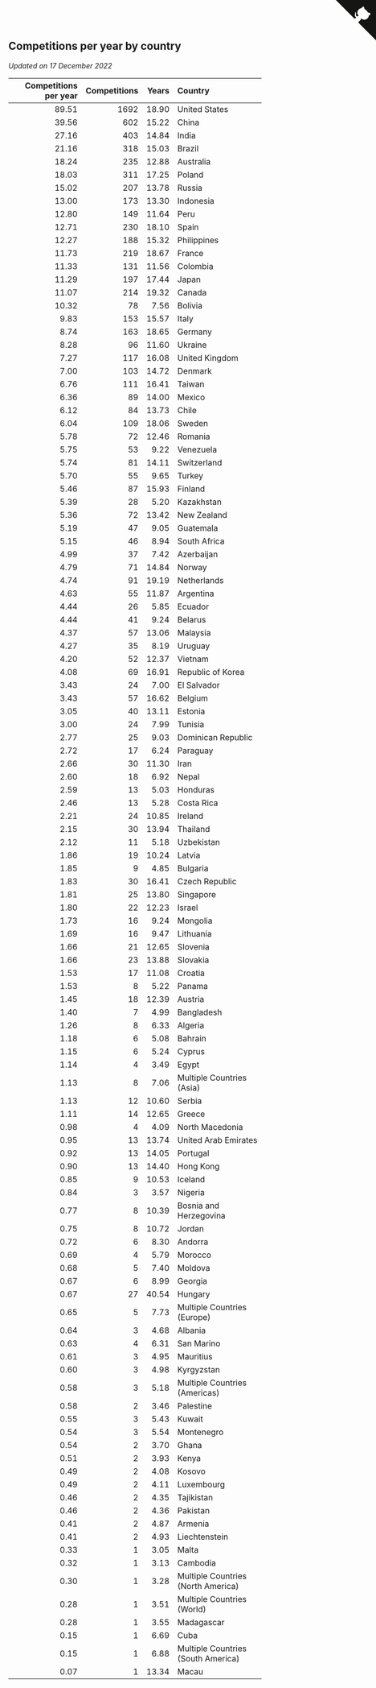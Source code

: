 ## Competitions per year by country

*Updated on 17 December 2022*

| Competitions per year | Competitions | Years | Country |
| ---: | ---: | ---: | :--- |
| 89.51 | 1692 | 18.90 | United States |
| 39.56 | 602 | 15.22 | China |
| 27.16 | 403 | 14.84 | India |
| 21.16 | 318 | 15.03 | Brazil |
| 18.24 | 235 | 12.88 | Australia |
| 18.03 | 311 | 17.25 | Poland |
| 15.02 | 207 | 13.78 | Russia |
| 13.00 | 173 | 13.30 | Indonesia |
| 12.80 | 149 | 11.64 | Peru |
| 12.71 | 230 | 18.10 | Spain |
| 12.27 | 188 | 15.32 | Philippines |
| 11.73 | 219 | 18.67 | France |
| 11.33 | 131 | 11.56 | Colombia |
| 11.29 | 197 | 17.44 | Japan |
| 11.07 | 214 | 19.32 | Canada |
| 10.32 | 78 | 7.56 | Bolivia |
| 9.83 | 153 | 15.57 | Italy |
| 8.74 | 163 | 18.65 | Germany |
| 8.28 | 96 | 11.60 | Ukraine |
| 7.27 | 117 | 16.08 | United Kingdom |
| 7.00 | 103 | 14.72 | Denmark |
| 6.76 | 111 | 16.41 | Taiwan |
| 6.36 | 89 | 14.00 | Mexico |
| 6.12 | 84 | 13.73 | Chile |
| 6.04 | 109 | 18.06 | Sweden |
| 5.78 | 72 | 12.46 | Romania |
| 5.75 | 53 | 9.22 | Venezuela |
| 5.74 | 81 | 14.11 | Switzerland |
| 5.70 | 55 | 9.65 | Turkey |
| 5.46 | 87 | 15.93 | Finland |
| 5.39 | 28 | 5.20 | Kazakhstan |
| 5.36 | 72 | 13.42 | New Zealand |
| 5.19 | 47 | 9.05 | Guatemala |
| 5.15 | 46 | 8.94 | South Africa |
| 4.99 | 37 | 7.42 | Azerbaijan |
| 4.79 | 71 | 14.84 | Norway |
| 4.74 | 91 | 19.19 | Netherlands |
| 4.63 | 55 | 11.87 | Argentina |
| 4.44 | 26 | 5.85 | Ecuador |
| 4.44 | 41 | 9.24 | Belarus |
| 4.37 | 57 | 13.06 | Malaysia |
| 4.27 | 35 | 8.19 | Uruguay |
| 4.20 | 52 | 12.37 | Vietnam |
| 4.08 | 69 | 16.91 | Republic of Korea |
| 3.43 | 24 | 7.00 | El Salvador |
| 3.43 | 57 | 16.62 | Belgium |
| 3.05 | 40 | 13.11 | Estonia |
| 3.00 | 24 | 7.99 | Tunisia |
| 2.77 | 25 | 9.03 | Dominican Republic |
| 2.72 | 17 | 6.24 | Paraguay |
| 2.66 | 30 | 11.30 | Iran |
| 2.60 | 18 | 6.92 | Nepal |
| 2.59 | 13 | 5.03 | Honduras |
| 2.46 | 13 | 5.28 | Costa Rica |
| 2.21 | 24 | 10.85 | Ireland |
| 2.15 | 30 | 13.94 | Thailand |
| 2.12 | 11 | 5.18 | Uzbekistan |
| 1.86 | 19 | 10.24 | Latvia |
| 1.85 | 9 | 4.85 | Bulgaria |
| 1.83 | 30 | 16.41 | Czech Republic |
| 1.81 | 25 | 13.80 | Singapore |
| 1.80 | 22 | 12.23 | Israel |
| 1.73 | 16 | 9.24 | Mongolia |
| 1.69 | 16 | 9.47 | Lithuania |
| 1.66 | 21 | 12.65 | Slovenia |
| 1.66 | 23 | 13.88 | Slovakia |
| 1.53 | 17 | 11.08 | Croatia |
| 1.53 | 8 | 5.22 | Panama |
| 1.45 | 18 | 12.39 | Austria |
| 1.40 | 7 | 4.99 | Bangladesh |
| 1.26 | 8 | 6.33 | Algeria |
| 1.18 | 6 | 5.08 | Bahrain |
| 1.15 | 6 | 5.24 | Cyprus |
| 1.14 | 4 | 3.49 | Egypt |
| 1.13 | 8 | 7.06 | Multiple Countries (Asia) |
| 1.13 | 12 | 10.60 | Serbia |
| 1.11 | 14 | 12.65 | Greece |
| 0.98 | 4 | 4.09 | North Macedonia |
| 0.95 | 13 | 13.74 | United Arab Emirates |
| 0.92 | 13 | 14.05 | Portugal |
| 0.90 | 13 | 14.40 | Hong Kong |
| 0.85 | 9 | 10.53 | Iceland |
| 0.84 | 3 | 3.57 | Nigeria |
| 0.77 | 8 | 10.39 | Bosnia and Herzegovina |
| 0.75 | 8 | 10.72 | Jordan |
| 0.72 | 6 | 8.30 | Andorra |
| 0.69 | 4 | 5.79 | Morocco |
| 0.68 | 5 | 7.40 | Moldova |
| 0.67 | 6 | 8.99 | Georgia |
| 0.67 | 27 | 40.54 | Hungary |
| 0.65 | 5 | 7.73 | Multiple Countries (Europe) |
| 0.64 | 3 | 4.68 | Albania |
| 0.63 | 4 | 6.31 | San Marino |
| 0.61 | 3 | 4.95 | Mauritius |
| 0.60 | 3 | 4.98 | Kyrgyzstan |
| 0.58 | 3 | 5.18 | Multiple Countries (Americas) |
| 0.58 | 2 | 3.46 | Palestine |
| 0.55 | 3 | 5.43 | Kuwait |
| 0.54 | 3 | 5.54 | Montenegro |
| 0.54 | 2 | 3.70 | Ghana |
| 0.51 | 2 | 3.93 | Kenya |
| 0.49 | 2 | 4.08 | Kosovo |
| 0.49 | 2 | 4.11 | Luxembourg |
| 0.46 | 2 | 4.35 | Tajikistan |
| 0.46 | 2 | 4.36 | Pakistan |
| 0.41 | 2 | 4.87 | Armenia |
| 0.41 | 2 | 4.93 | Liechtenstein |
| 0.33 | 1 | 3.05 | Malta |
| 0.32 | 1 | 3.13 | Cambodia |
| 0.30 | 1 | 3.28 | Multiple Countries (North America) |
| 0.28 | 1 | 3.51 | Multiple Countries (World) |
| 0.28 | 1 | 3.55 | Madagascar |
| 0.15 | 1 | 6.69 | Cuba |
| 0.15 | 1 | 6.88 | Multiple Countries (South America) |
| 0.07 | 1 | 13.34 | Macau |


<a href="https://github.com/JustinTimeCuber/wca_statistics" class="github-corner" aria-label="View source on Github"><svg width="80" height="80" viewBox="0 0 250 250" style="fill:#151513; color:#fff; position: absolute; top: 0; border: 0; right: 0;" aria-hidden="true"><path d="M0,0 L115,115 L130,115 L142,142 L250,250 L250,0 Z"></path><path d="M128.3,109.0 C113.8,99.7 119.0,89.6 119.0,89.6 C122.0,82.7 120.5,78.6 120.5,78.6 C119.2,72.0 123.4,76.3 123.4,76.3 C127.3,80.9 125.5,87.3 125.5,87.3 C122.9,97.6 130.6,101.9 134.4,103.2" fill="currentColor" style="transform-origin: 130px 106px;" class="octo-arm"></path><path d="M115.0,115.0 C114.9,115.1 118.7,116.5 119.8,115.4 L133.7,101.6 C136.9,99.2 139.9,98.4 142.2,98.6 C133.8,88.0 127.5,74.4 143.8,58.0 C148.5,53.4 154.0,51.2 159.7,51.0 C160.3,49.4 163.2,43.6 171.4,40.1 C171.4,40.1 176.1,42.5 178.8,56.2 C183.1,58.6 187.2,61.8 190.9,65.4 C194.5,69.0 197.7,73.2 200.1,77.6 C213.8,80.2 216.3,84.9 216.3,84.9 C212.7,93.1 206.9,96.0 205.4,96.6 C205.1,102.4 203.0,107.8 198.3,112.5 C181.9,128.9 168.3,122.5 157.7,114.1 C157.9,116.9 156.7,120.9 152.7,124.9 L141.0,136.5 C139.8,137.7 141.6,141.9 141.8,141.8 Z" fill="currentColor" class="octo-body"></path></svg></a><style>.github-corner:hover .octo-arm{animation:octocat-wave 560ms ease-in-out}@keyframes octocat-wave{0%,100%{transform:rotate(0)}20%,60%{transform:rotate(-25deg)}40%,80%{transform:rotate(10deg)}}@media (max-width:500px){.github-corner:hover .octo-arm{animation:none}.github-corner .octo-arm{animation:octocat-wave 560ms ease-in-out}}</style>
